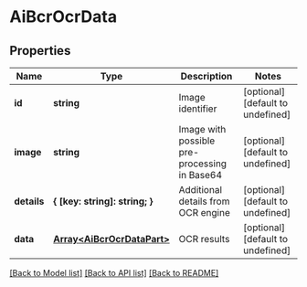 
# AiBcrOcrData

## Properties
Name | Type | Description | Notes
------------ | ------------- | ------------- | -------------
**id** | **string** | Image identifier              | [optional] [default to undefined]
**image** | **string** | Image with possible pre-processing in Base64              | [optional] [default to undefined]
**details** | **{ [key: string]: string; }** | Additional details from OCR engine              | [optional] [default to undefined]
**data** | [**Array&lt;AiBcrOcrDataPart&gt;**](AiBcrOcrDataPart.md) | OCR results              | [optional] [default to undefined]



[[Back to Model list]](README.md#documentation-for-models) [[Back to API list]](README.md#documentation-for-api-endpoints) [[Back to README]](README.md)
